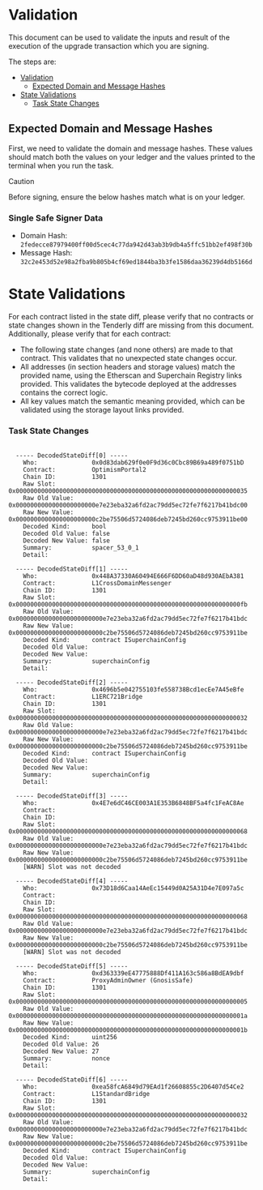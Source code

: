 # Validation

This document can be used to validate the inputs and result of the execution of the upgrade transaction which you are
signing.

The steps are:

- [Validation](#validation)
  - [Expected Domain and Message Hashes](#expected-domain-and-message-hashes)
- [State Validations](#state-validations)
    - [Task State Changes](#task-state-changes)

## Expected Domain and Message Hashes

First, we need to validate the domain and message hashes. These values should match both the values on your ledger and
the values printed to the terminal when you run the task.

> [!CAUTION]
>
> Before signing, ensure the below hashes match what is on your ledger.
>
> ### Single Safe Signer Data
>
> - Domain Hash: `2fedecce87979400ff00d5cec4c77da942d43ab3b9db4a5ffc51bb2ef498f30b`
> - Message Hash: `32c2e453d52e98a2fba9b805b4cf69ed1844ba3b3fe1586daa36239d4db5166d`

# State Validations

For each contract listed in the state diff, please verify that no contracts or state changes shown in the Tenderly diff are missing from this document. Additionally, please verify that for each contract:

- The following state changes (and none others) are made to that contract. This validates that no unexpected state
  changes occur.
- All addresses (in section headers and storage values) match the provided name, using the Etherscan and Superchain
  Registry links provided. This validates the bytecode deployed at the addresses contains the correct logic.
- All key values match the semantic meaning provided, which can be validated using the storage layout links provided.

### Task State Changes

<pre>
  <code>
  ----- DecodedStateDiff[0] -----
    Who:               0x0d83dab629f0e0F9d36c0Cbc89B69a489f0751bD
    Contract:          OptimismPortal2
    Chain ID:          1301
    Raw Slot:          0x0000000000000000000000000000000000000000000000000000000000000035
    Raw Old Value:     0x0000000000000000000000e7e23eba32a6fd2ac79dd5ec72fe7f6217b41bdc00
    Raw New Value:     0x0000000000000000000000c2be75506d5724086deb7245bd260cc9753911be00
    Decoded Kind:      bool
    Decoded Old Value: false
    Decoded New Value: false
    Summary:           spacer_53_0_1
    Detail:            
    
  ----- DecodedStateDiff[1] -----
    Who:               0x448A37330A60494E666F6DD60aD48d930AEbA381
    Contract:          L1CrossDomainMessenger
    Chain ID:          1301
    Raw Slot:          0x00000000000000000000000000000000000000000000000000000000000000fb
    Raw Old Value:     0x000000000000000000000000e7e23eba32a6fd2ac79dd5ec72fe7f6217b41bdc
    Raw New Value:     0x000000000000000000000000c2be75506d5724086deb7245bd260cc9753911be
    Decoded Kind:      contract ISuperchainConfig
    Decoded Old Value: 
    Decoded New Value: 
    Summary:           superchainConfig
    Detail:            
    
  ----- DecodedStateDiff[2] -----
    Who:               0x4696b5e042755103fe558738Bcd1ecEe7A45eBfe
    Contract:          L1ERC721Bridge
    Chain ID:          1301
    Raw Slot:          0x0000000000000000000000000000000000000000000000000000000000000032
    Raw Old Value:     0x000000000000000000000000e7e23eba32a6fd2ac79dd5ec72fe7f6217b41bdc
    Raw New Value:     0x000000000000000000000000c2be75506d5724086deb7245bd260cc9753911be
    Decoded Kind:      contract ISuperchainConfig
    Decoded Old Value: 
    Decoded New Value: 
    Summary:           superchainConfig
    Detail:            
    
  ----- DecodedStateDiff[3] -----
    Who:               0x4E7e6dC46CE003A1E353B6848BF5a4fc1FeAC8Ae
    Contract:          
    Chain ID:          
    Raw Slot:          0x0000000000000000000000000000000000000000000000000000000000000068
    Raw Old Value:     0x000000000000000000000000e7e23eba32a6fd2ac79dd5ec72fe7f6217b41bdc
    Raw New Value:     0x000000000000000000000000c2be75506d5724086deb7245bd260cc9753911be
    [WARN] Slot was not decoded
    
  ----- DecodedStateDiff[4] -----
    Who:               0x73D18d6Caa14AeEc15449d0A25A31D4e7E097a5c
    Contract:          
    Chain ID:          
    Raw Slot:          0x0000000000000000000000000000000000000000000000000000000000000068
    Raw Old Value:     0x000000000000000000000000e7e23eba32a6fd2ac79dd5ec72fe7f6217b41bdc
    Raw New Value:     0x000000000000000000000000c2be75506d5724086deb7245bd260cc9753911be
    [WARN] Slot was not decoded
    
  ----- DecodedStateDiff[5] -----
    Who:               0xd363339eE47775888Df411A163c586a8BdEA9dbf
    Contract:          ProxyAdminOwner (GnosisSafe)
    Chain ID:          1301
    Raw Slot:          0x0000000000000000000000000000000000000000000000000000000000000005
    Raw Old Value:     0x000000000000000000000000000000000000000000000000000000000000001a
    Raw New Value:     0x000000000000000000000000000000000000000000000000000000000000001b
    Decoded Kind:      uint256
    Decoded Old Value: 26
    Decoded New Value: 27
    Summary:           nonce
    Detail:            
    
  ----- DecodedStateDiff[6] -----
    Who:               0xea58fcA6849d79EAd1f26608855c2D6407d54Ce2
    Contract:          L1StandardBridge
    Chain ID:          1301
    Raw Slot:          0x0000000000000000000000000000000000000000000000000000000000000032
    Raw Old Value:     0x000000000000000000000000e7e23eba32a6fd2ac79dd5ec72fe7f6217b41bdc
    Raw New Value:     0x000000000000000000000000c2be75506d5724086deb7245bd260cc9753911be
    Decoded Kind:      contract ISuperchainConfig
    Decoded Old Value: 
    Decoded New Value: 
    Summary:           superchainConfig
    Detail:            
  </code>
 </pre>
